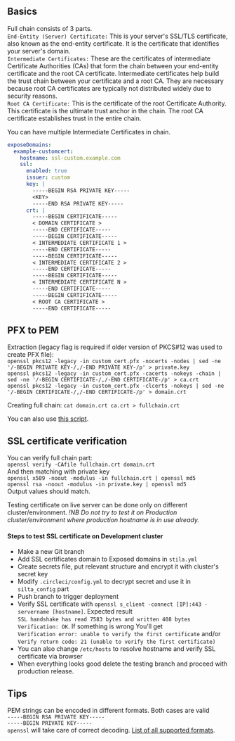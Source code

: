 ## Basics

Full chain consists of 3 parts.   
`End-Entity (Server) Certificate:` This is your server's SSL/TLS certificate, also known as the end-entity certificate. It is the certificate that identifies your server's domain.  
`Intermediate Certificates:` These are the certificates of intermediate Certificate Authorities (CAs) that form the chain between your end-entity certificate and the root CA certificate. Intermediate certificates help build the trust chain between your certificate and a root CA. They are necessary because root CA certificates are typically not distributed widely due to security reasons.  
`Root CA Certificate:` This is the certificate of the root Certificate Authority. This certificate is the ultimate trust anchor in the chain. The root CA certificate establishes trust in the entire chain.  

You can have multiple Intermediate Certificates in chain.     
```yaml
exposeDomains:
  example-customcert:
    hostname: ssl-custom.example.com
    ssl:
      enabled: true
      issuer: custom
      key: |
        -----BEGIN RSA PRIVATE KEY-----
        <KEY>
        -----END RSA PRIVATE KEY-----
      crt: |
        -----BEGIN CERTIFICATE-----
        < DOMAIN CERTIFICATE >
        -----END CERTIFICATE-----
        -----BEGIN CERTIFICATE-----
        < INTERMEDIATE CERTIFICATE 1 >
        -----END CERTIFICATE-----
        -----BEGIN CERTIFICATE-----
        < INTERMEDIATE CERTIFICATE 2 >
        -----END CERTIFICATE-----
        -----BEGIN CERTIFICATE-----
        < INTERMEDIATE CERTIFICATE N >
        -----END CERTIFICATE-----        
        -----BEGIN CERTIFICATE-----
        < ROOT CA CERTIFICATE >
        -----END CERTIFICATE-----
```

## PFX to PEM
Extraction (legacy flag is required if older version of PKCS#12 was used to create PFX file):  
`openssl pkcs12 -legacy -in custom_cert.pfx -nocerts -nodes | sed -ne '/-BEGIN PRIVATE KEY-/,/-END PRIVATE KEY-/p' > private.key`  
`openssl pkcs12 -legacy -in custom_cert.pfx -cacerts -nokeys -chain | sed -ne '/-BEGIN CERTIFICATE-/,/-END CERTIFICATE-/p' > ca.crt`  
`openssl pkcs12 -legacy -in custom_cert.pfx -clcerts -nokeys | sed -ne '/-BEGIN CERTIFICATE-/,/-END CERTIFICATE-/p' > domain.crt`  

Creating full chain:
`cat domain.crt ca.crt > fullchain.crt`

You can also use [this script](../scripts/pfx-ready.sh).

## SSL certificate verification

You can verify full chain part:   
`openssl verify -CAfile fullchain.crt domain.crt`  
And then matching with private key  
`openssl x509 -noout -modulus -in fullchain.crt | openssl md5`  
`openssl rsa -noout -modulus -in private.key | openssl md5`  
Output values should match.

Testing certificate on live server can be done only on different cluster/environment.
*!NB Do not try to test it on Production cluster/environment where production hostname is in use already.*  
#### Steps to test SSL certificate on Development cluster
 * Make a new Git branch
 * Add SSL certificates domain to Exposed domains in `stila.yml`
 * Create secrets file, put relevant structure and encrypt it with cluster's secret key
 * Modify `.circleci/config.yml` to decrypt secret and use it in `silta_config` part
 * Push branch to trigger deployment  
 * Verify SSL certificate with `openssl s_client -connect [IP]:443 -servername [hostname]`. Expected result    
 `SSL handshake has read 7583 bytes and written 408 bytes Verification: OK`. If something is wrong You'll get  
 `Verification error: unable to verify the first certificate` and/or `Verify return code: 21 (unable to verify the first certificate)` 
 * You can also change `/etc/hosts` to resolve hostname and verify SSL certificate via browser
 * When everything looks good delete the testing branch and proceed with production release. 


## Tips

PEM strings can be encoded in different formats. Both cases are valid       
`-----BEGIN RSA PRIVATE KEY-----`      
`-----BEGIN PRIVATE KEY-----`  
`openssl` will take care of correct decoding. [List of all supported formats](https://git.openssl.org/?p=openssl.git;a=blob;f=include/openssl/pem.h;hb=HEAD#l35). 

